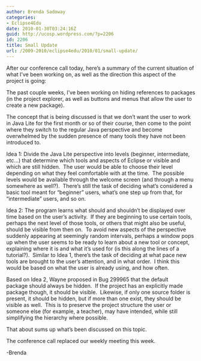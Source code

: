 ```yaml
---
author: Brenda Sadoway
categories:
- Eclipse4Edu
date: 2010-01-30T03:24:16Z
guid: http://ucosp.wordpress.com/?p=2206
id: 2206
title: Small Update
url: /2009-2010/eclipse4edu/2010/01/small-update/
---
```


<!--             HTML{height:100%;cursor:text;} BODY{padding:3px;border:0px;margin:0px;} .PlainText,.HTML{font-family:'Lucida Console' !important; font-size: 80%;} P{margin:0em !important;padding:0em !important;} BLOCKQUOTE,UL,OL{margin-top:0em !important;margin-bottom: 0em !important;padding-top:0em !important;padding-bottom:0em !important;} *{text-indent:0in !important;} SPAN.squiggly{border-bottom:dotted 1px #f00}          -->After our conference call today, here&#8217;s a summary of the current situation of what I&#8217;ve been working on, as well as the direction this aspect of the project is going:

The past couple weeks, I&#8217;ve been working on hiding references to packages (in the project explorer, as well as buttons and menus that allow the user to create a new package).

The concept that is being discussed is that we don&#8217;t want the user to work in Java Lite for the first month or so of their course, then come to the point where they switch to the regular Java perspective and become overwhelmed by the sudden presence of many tools they have not been introduced to.

Idea 1: Divide the Java Lite perspective into levels (beginner, intermediate, etc&#8230;) that determine which tools and aspects of Eclipse or visible and which are still hidden.  The user would be able to choose their level depending on what they feel comfortable with at the time.  The possible levels would be available through the welcome screen (and through a menu somewhere as well?).  There&#8217;s still the task of deciding what&#8217;s considered a basic tool meant for &#8220;beginner&#8221; users, what&#8217;s one step up from that, for &#8220;intermediate&#8221; users, and so on.

Idea 2: The program learns what should and shouldn&#8217;t be displayed over time based on the user&#8217;s activity.  If they are beginning to use certain tools, perhaps the next level of those tools, or others that might also be useful, should be visible from then on.  To avoid new aspects of the perspective suddenly appearing at seemingly random intervals, perhaps a window pops up when the user seems to be ready to learn about a new tool or concept, explaining where it is and what it&#8217;s used for (is this along the lines of a tutorial?).  Similar to Idea 1, there&#8217;s the task of deciding at what pace new tools are brought to the user&#8217;s attention, and in what order.  I think this would be based on what the user is already using, and how often.

Based on Idea 2, Wayne proposed in Bug 299965 that the default package should always be hidden.  If the project has an explicitly made package though, it should be visible.  Likewise, if only one source folder is present, it should be hidden, but if more than one exist, they should be visible as well.  This is to preserve the project structure the user or someone else (for example, a teacher), may have intended, while still simplifying the hierarchy where possible.

That about sums up what&#8217;s been discussed on this topic.

The conference call replaced our weekly meeting this week.

-Brenda